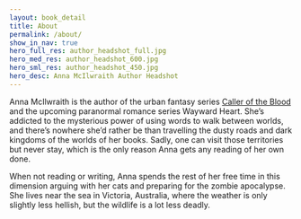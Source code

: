 ```yaml
---
layout: book_detail
title: About
permalink: /about/
show_in_nav: true
hero_full_res: author_headshot_full.jpg
hero_med_res: author_headshot_600.jpg
hero_sml_res: author_headshot_450.jpg
hero_desc: Anna McIlwraith Author Headshot
---
```

Anna McIlwraith is the author of the urban fantasy series [Caller of the Blood](/books/caller-of-the-blood/) and the upcoming paranormal romance series Wayward Heart. She’s addicted to the mysterious power of using words to walk between worlds, and there’s nowhere she’d rather be than travelling the dusty roads and dark kingdoms of the worlds of her books. Sadly, one can visit those territories but never stay, which is the only reason Anna gets any reading of her own done. 

When not reading or writing, Anna spends the rest of her free time in this dimension arguing with her cats and preparing for the zombie apocalypse. She lives near the sea in Victoria, Australia, where the weather is only slightly less hellish, but the wildlife is a lot less deadly.